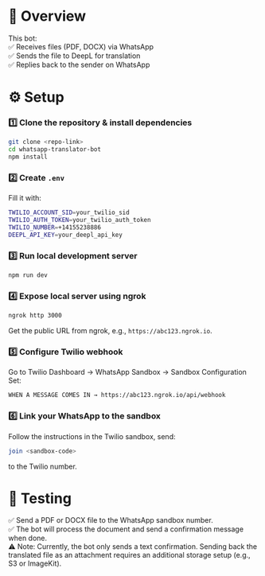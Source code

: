 # 🚀 Overview
This bot: <br>
✅ Receives files (PDF, DOCX) via WhatsApp <br>
✅ Sends the file to DeepL for translation <br>
✅ Replies back to the sender on WhatsApp <br>

# ⚙ Setup
### 1️⃣ Clone the repository & install dependencies
```bash
git clone <repo-link>
cd whatsapp-translator-bot
npm install
```

### 2️⃣ Create ```.env```
Fill it with:
```bash
TWILIO_ACCOUNT_SID=your_twilio_sid
TWILIO_AUTH_TOKEN=your_twilio_auth_token
TWILIO_NUMBER=+14155238886
DEEPL_API_KEY=your_deepl_api_key
```

### 3️⃣ Run local development server
```bash
npm run dev
```

### 4️⃣ Expose local server using ngrok
```bash
ngrok http 3000
```
Get the public URL from ngrok, e.g., ```https://abc123.ngrok.io```.

### 5️⃣ Configure Twilio webhook
Go to Twilio Dashboard → WhatsApp Sandbox → Sandbox Configuration
Set:
```bash
WHEN A MESSAGE COMES IN → https://abc123.ngrok.io/api/webhook
```

### 6️⃣ Link your WhatsApp to the sandbox
Follow the instructions in the Twilio sandbox, send:
```bash
join <sandbox-code>
```
to the Twilio number.

# 🧪 Testing
✅ Send a PDF or DOCX file to the WhatsApp sandbox number. <br>
✅ The bot will process the document and send a confirmation message when done. <br>
⚠ Note: Currently, the bot only sends a text confirmation. Sending back the translated file as an attachment requires an additional storage setup (e.g., S3 or ImageKit).